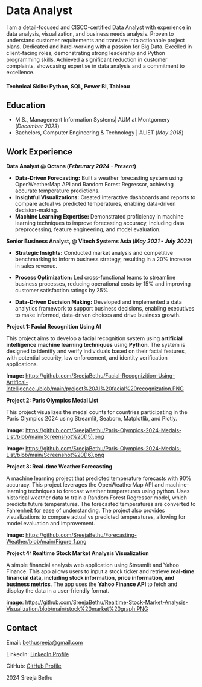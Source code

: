 # Data Analyst
I am a detail-focused and CISCO-certified Data Analyst with experience in data analysis, visualization, and business needs analysis. Proven to understand customer requirements and translate into actionable project plans. Dedicated and hard-working with a passion for Big Data. Excelled in client-facing roles, demonstrating strong leadership and Python programming skills. Achieved a significant reduction in customer complaints, showcasing expertise in data analysis and a commitment to excellence.

#### Technical Skills: Python, SQL, Power BI, Tableau

## Education								       		
- M.S., Management Information Systems| AUM at Montgomery (_December 2023_)	 			        		
- Bachelors, Computer Engineering & Technology | ALIET (_May 2018_)

## Work Experience
**Data Analyst @ Octans (_Februrary 2024 - Present_)**

- **Data-Driven Forecasting:** Built a weather forecasting system using OpenWeatherMap API and Random Forest Regressor, achieving accurate temperature predictions.
- **Insightful Visualizations:** Created interactive dashboards and reports to compare actual vs predicted temperatures, enabling data-driven decision-making.
- **Machine Learning Expertise:** Demonstrated proficiency in machine learning techniques to improve forecasting accuracy, including data preprocessing, feature engineering, and model evaluation.

**Senior Business Analyst, @ Vitech Systems Asia (_May 2021 - July 2022_)**

- **Strategic Insights:** Conducted market analysis and competitive benchmarking to inform business strategy, resulting in a 20% increase in sales revenue.

- **Process Optimization:** Led cross-functional teams to streamline business processes, reducing operational costs by 15% and improving customer satisfaction ratings by 25%.

- **Data-Driven Decision Making:** Developed and implemented a data analytics framework to support business decisions, enabling executives to make informed, data-driven choices and drive business growth.

**Project 1: Facial Recognition Using AI**
 
 This project aims to develop a facial recognition system using **artificial intelligence** **machine learning techniques** using **Python**. The system is designed to identify and verify individuals based on their facial features, with potential security, law enforcement, and identity verification applications.         

 **Image:** https://github.com/SreejaBethu/Facial-Recognizition-Using-Artifical-Intelligence-/blob/main/project%20AI%20facial%20recognization.PNG
 
**Project 2: Paris Olympics Medal List**

This project visualizes the medal counts for countries participating in the Paris Olympics 2024 using Streamlit, Seaborn, Matplotlib, and Plotly.

  **Image:** https://github.com/SreejaBethu/Paris-Olympics-2024-Medals-List/blob/main/Screenshot%20(15).png
  
  **Image:** https://github.com/SreejaBethu/Paris-Olympics-2024-Medals-List/blob/main/Screenshot%20(16).png


**Project 3: Real-time Weather Forecasting**
       
A machine learning project that predicted temperature forecasts with 90% accuracy. This project leverages the OpenWeatherMap API and machine-learning techniques to forecast weather temperatures using python. Uses historical weather data to train a Random Forest Regressor model, which predicts future temperatures. The forecasted temperatures are converted to Fahrenheit for ease of understanding. The project also provides visualizations to compare actual vs predicted temperatures, allowing for model evaluation and improvement. 

 **Image:** https://github.com/SreejaBethu/Forecasting-Weather/blob/main/Figure_1.png
        
**Project 4: Realtime Stock Market Analysis Visualization**
  
  A simple financial analysis web application using Streamlit and Yahoo Finance. This app allows users to input a stock ticker and retrieve **real-time financial data, including stock information, price information, and business metrics**. The app uses the **Yahoo Finance API** to fetch and display the data in a user-friendly format.

 **image**: https://github.com/SreejaBethu/Realtime-Stock-Market-Analysis-Visualization/blob/main/stock%20market%20graph.PNG

 <html>
    <body>
        <section>
            <section id="contact">
        <h2>Contact</h2>
         <p>Email: <a href="mailto:bethusreeja@gmail.com">bethusreeja@gmail.com</a></p>
         <p>LinkedIn: <a href="https://www.linkedin.com/in/sreejabethu">LinkedIn Profile</a></p>
         <p>GitHub: <a href="https://github.com/SreejaBethu">GitHub Profile</a></p>
    </section>
        <footer>
            <p> 2024 Sreeja Bethu </p>
        </footer>
    </body>
</html>


